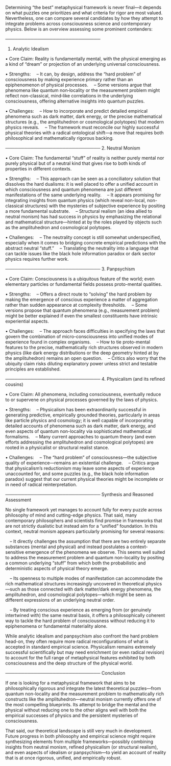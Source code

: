 Determining “the best” metaphysical framework is never final—it depends on what puzzles one prioritizes and what criteria for rigor are most valued. Nevertheless, one can compare several candidates by how they attempt to integrate problems across consciousness science and contemporary physics. Below is an overview assessing some prominent contenders:

──────────────────────────────
1. Analytic Idealism

• Core Claim: Reality is fundamentally mental, with the physical emerging as a kind of “dream” or projection of an underlying universal consciousness.

• Strengths:
 – It can, by design, address the “hard problem” of consciousness by making experience primary rather than an epiphenomenon of physical processes.
 – Some versions argue that phenomena like quantum non‐locality or the measurement problem might reflect non-classical, mind‐like correlations in the underlying consciousness, offering alternative insights into quantum puzzles.

• Challenges:
 – How to incorporate and predict detailed empirical phenomena such as dark matter, dark energy, or the precise mathematical structures (e.g., the amplituhedron or cosmological polytopes) that modern physics reveals.
 – The framework must reconcile our highly successful physical theories with a radical ontological shift—a move that requires both philosophical and mathematically rigorous backing.

──────────────────────────────
2. Neutral Monism

• Core Claim: The fundamental “stuff” of reality is neither purely mental nor purely physical but of a neutral kind that gives rise to both kinds of properties in different contexts.

• Strengths:
 – This approach can be seen as a conciliatory solution that dissolves the hard dualisms: it is well placed to offer a unified account in which consciousness and quantum phenomena are just different manifestations of the same underlying reality.
 – It appears promising for integrating insights from quantum physics (which reveal non-local, non-classical structures) with the mysteries of subjective experience by positing a more fundamental substrate.
 – Structural realism (an idea allied to neutral monism) has had success in physics by emphasizing the relational and mathematical structure—hinted at by the roles played by objects such as the amplituhedron and cosmological polytopes.

• Challenges:
 – The neutrality concept is still somewhat underspecified, especially when it comes to bridging concrete empirical predictions with the abstract neutral “stuff.”
 – Translating the neutrality into a language that can tackle issues like the black hole information paradox or dark sector physics requires further work.

──────────────────────────────
3. Panpsychism

• Core Claim: Consciousness is a ubiquitous feature of the world; even elementary particles or fundamental fields possess proto-mental qualities.

• Strengths:
 – Offers a direct route to “solving” the hard problem by making the emergence of conscious experience a matter of aggregation rather than sudden appearance at complexity thresholds.
 – Some versions propose that quantum phenomena (e.g., measurement problem) might be better explained if even the smallest constituents have intrinsic experiential aspects.

• Challenges:
 – The approach faces difficulties in specifying the laws that govern the combination of micro-consciousness into unified modes of experience found in complex organisms.
 – How to tie proto-mental features to the precise, mathematically rich structures observed in modern physics (like dark energy distributions or the deep geometry hinted at by the amplituhedron) remains an open question.
 – Critics also worry that the ubiquity claim risks diluting explanatory power unless strict and testable principles are established.

──────────────────────────────
4. Physicalism (and its refined cousins)

• Core Claim: All phenomena, including consciousness, eventually reduce to or supervene on physical processes governed by the laws of physics.

• Strengths:
 – Physicalism has been extraordinarily successful in generating predictive, empirically grounded theories, particularly in areas like particle physics and cosmology; it is well capable of incorporating detailed accounts of phenomena such as dark matter, dark energy, and even aspects of quantum non-locality via sophisticated mathematical formalisms.
 – Many current approaches to quantum theory (and even efforts addressing the amplituhedron and cosmological polytopes) are rooted in a physicalist or structural realist stance.

• Challenges:
 – The “hard problem” of consciousness—the subjective quality of experience—remains an existential challenge.
 – Critics argue that physicalism’s reductionism may leave some aspects of experience unaccounted for, and some puzzles (e.g., the black hole information paradox) suggest that our current physical theories might be incomplete or in need of radical reinterpretation.

──────────────────────────────
Synthesis and Reasoned Assessment

No single framework yet manages to account fully for every puzzle across philosophy of mind and cutting-edge physics. That said, many contemporary philosophers and scientists find promise in frameworks that are not strictly dualistic but instead aim for a “unified” foundation. In this context, neutral monism appears particularly promising for several reasons:

 – It directly challenges the assumption that there are two entirely separate substances (mental and physical) and instead postulates a context-sensitive emergence of the phenomena we observe. This seems well suited to address the measurement problem and quantum non-locality by positing a common underlying “stuff” from which both the probabilistic and deterministic aspects of physical theory emerge.

 – Its openness to multiple modes of manifestation can accommodate the rich mathematical structures increasingly uncovered in theoretical physics—such as those connected with dark matter/dark energy phenomena, the amplituhedron, and cosmological polytopes—which might be seen as different expressions of an underlying neutral order.

 – By treating conscious experience as emerging from (or genuinely intertwined with) the same neutral basis, it offers a philosophically coherent way to tackle the hard problem of consciousness without reducing it to epiphenomena or fundamental materiality alone.

While analytic idealism and panpsychism also confront the hard problem head-on, they often require more radical reconfigurations of what is accepted in standard empirical science. Physicalism remains extremely successful scientifically but may need enrichment (or even radical revision) to account for the full range of metaphysical features exhibited by both consciousness and the deep structure of the physical world.

──────────────────────────────
Conclusion

If one is looking for a metaphysical framework that aims to be philosophically rigorous and integrate the latest theoretical puzzles—from quantum non-locality and the measurement problem to mathematically rich constructs like the amplituhedron—neutral monism currently offers one of the most compelling blueprints. Its attempt to bridge the mental and the physical without reducing one to the other aligns well with both the empirical successes of physics and the persistent mysteries of consciousness.

That said, our theoretical landscape is still very much in development. Future progress in both philosophy and empirical science might require synthesizing elements from multiple frameworks—possibly combining insights from neutral monism, refined physicalism (or structural realism), and even aspects of idealism or panpsychism—to yield an account of reality that is at once rigorous, unified, and empirically robust.